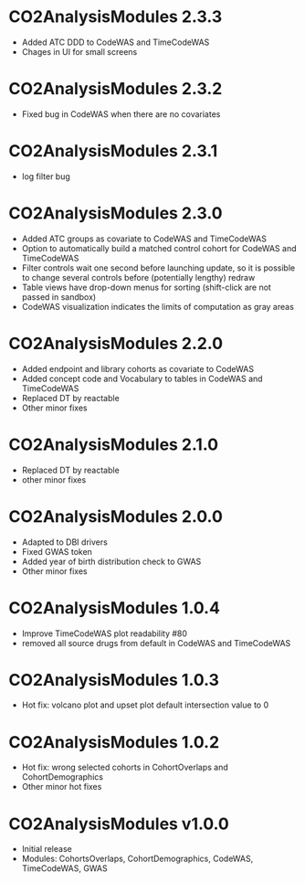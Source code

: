 # CO2AnalysisModules 2.3.3
- Added ATC DDD to CodeWAS and TimeCodeWAS
- Chages in UI for small screens

# CO2AnalysisModules 2.3.2
- Fixed bug in CodeWAS when there are no covariates

# CO2AnalysisModules 2.3.1
- log filter bug
  
# CO2AnalysisModules 2.3.0
- Added ATC groups as covariate to CodeWAS and TimeCodeWAS
- Option to automatically build a matched control cohort for CodeWAS and TimeCodeWAS
- Filter controls wait one second before launching update, so it is possible to change several controls before (potentially lengthy) redraw
- Table views have drop-down menus for sorting (shift-click are not passed in sandbox)
- CodeWAS visualization indicates the limits of computation as gray areas


# CO2AnalysisModules 2.2.0
- Added endpoint and library cohorts as covariate to CodeWAS
- Added concept code and Vocabulary to tables in CodeWAS and TimeCodeWAS
- Replaced DT by reactable
- Other minor fixes

# CO2AnalysisModules 2.1.0
- Replaced DT by reactable
- other minor fixes

# CO2AnalysisModules 2.0.0
- Adapted to DBI drivers
- Fixed GWAS token
- Added year of birth distribution check to GWAS
- Other minor fixes

# CO2AnalysisModules 1.0.4

- Improve TimeCodeWAS plot readability #80
- removed all source drugs from default in CodeWAS and TimeCodeWAS

# CO2AnalysisModules 1.0.3

- Hot fix: volcano plot and upset plot default intersection value to 0

# CO2AnalysisModules 1.0.2

- Hot fix: wrong selected cohorts in CohortOverlaps and CohortDemographics
- Other minor hot fixes

# CO2AnalysisModules v1.0.0

- Initial release
- Modules: CohortsOverlaps, CohortDemographics, CodeWAS, TimeCodeWAS, GWAS
